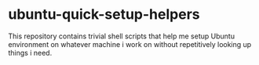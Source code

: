 # ubuntu-quick-setup-helpers
This repository contains trivial shell scripts that help me setup Ubuntu environment on whatever machine i work on without repetitively looking up things i need.
